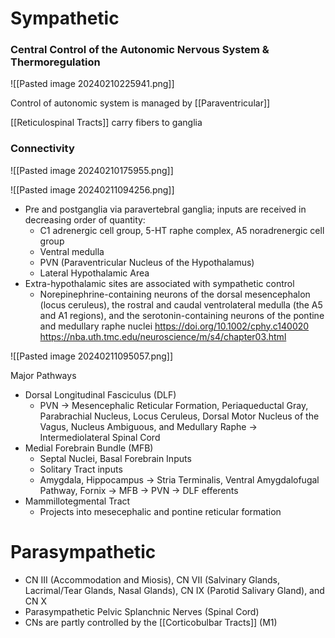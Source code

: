 # Sympathetic

### Central Control of the Autonomic Nervous System & Thermoregulation

![[Pasted image 20240210225941.png]]

Control of autonomic system is managed by [[Paraventricular]]

[[Reticulospinal Tracts]] carry fibers to ganglia
### Connectivity

![[Pasted image 20240210175955.png]]

![[Pasted image 20240211094256.png]]

- Pre and postganglia via paravertebral ganglia; inputs are received in decreasing order of quantity: 
	- C1 adrenergic cell group, 5-HT raphe complex, A5 noradrenergic cell group
	- Ventral medulla
	- PVN (Paraventricular Nucleus of the Hypothalamus)
	- Lateral Hypothalamic Area
- Extra-hypothalamic sites are associated with sympathetic control
	- Norepinephrine-containing neurons of the dorsal mesencephalon (locus ceruleus), the rostral and caudal ventrolateral medulla (the A5 and A1 regions), and the serotonin-containing neurons of the pontine and medullary raphe nuclei
https://doi.org/10.1002/cphy.c140020
https://nba.uth.tmc.edu/neuroscience/m/s4/chapter03.html

![[Pasted image 20240211095057.png]]

Major Pathways
- Dorsal Longitudinal Fasciculus (DLF)
	- PVN -> Mesencephalic Reticular Formation, Periaqueductal Gray, Parabrachial Nucleus, Locus Ceruleus, Dorsal Motor Nucleus of the Vagus, Nucleus Ambiguous, and Medullary Raphe -> Intermediolateral Spinal Cord
- Medial Forebrain Bundle (MFB)
	- Septal Nuclei, Basal Forebrain Inputs
	- Solitary Tract inputs
	- Amygdala, Hippocampus -> Stria Terminalis, Ventral Amygdalofugal Pathway, Fornix -> MFB -> PVN -> DLF efferents
- Mammillotegmental Tract
	- Projects into mesecephalic and pontine reticular formation
# Parasympathetic

- CN III (Accommodation and Miosis), CN VII (Salvinary Glands, Lacrimal/Tear Glands, Nasal Glands), CN IX (Parotid Salivary Gland), and CN X
- Parasympathetic Pelvic Splanchnic Nerves (Spinal Cord)
- CNs are partly controlled by the [[Corticobulbar Tracts]] (M1)